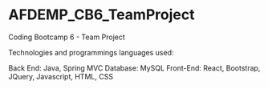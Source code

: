 # AFDEMP_CB6_TeamProject
Coding Bootcamp 6 - Team Project

Technologies and programmings languages used:

Back End: Java, Spring MVC
Database: MySQL
Front-End: React, Bootstrap, JQuery, Javascript, HTML, CSS
